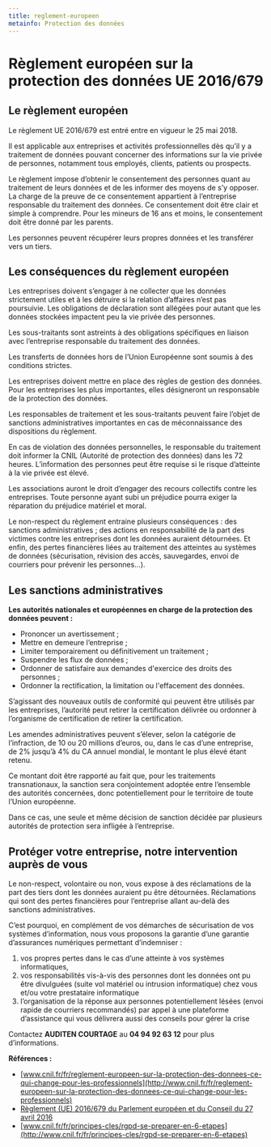 ```yaml
---
title: reglement-europeen
metainfo: Protection des données
---
```


# Règlement européen sur la protection des données UE 2016/679

## Le règlement européen

Le règlement UE 2016/679 est entré entre en vigueur le 25 mai 2018. 

Il est applicable aux entreprises et activités professionnelles dès qu’il y a traitement de données pouvant concerner des informations sur la vie privée de personnes, notamment tous employés, clients, patients ou prospects.

Le règlement impose d’obtenir le consentement des personnes quant au traitement de leurs données et de les informer des moyens de s’y opposer. La charge de la preuve de ce consentement appartient à l’entreprise responsable du traitement des données. Ce consentement doit être clair et simple à comprendre. Pour les mineurs de 16 ans et moins, le consentement doit être donné par les parents.

Les personnes peuvent récupérer leurs propres données et les transférer vers un tiers.

## Les conséquences du règlement européen

Les entreprises doivent s’engager à ne collecter que les données strictement utiles et à les détruire si la relation d’affaires n’est pas poursuivie. Les obligations de déclaration sont allégées pour autant que les données stockées impactent peu la vie privée des personnes.

Les sous-traitants sont astreints à des obligations spécifiques en liaison avec l’entreprise responsable du traitement des données.

Les transferts de données hors de l’Union Européenne sont soumis à des conditions strictes.

Les entreprises doivent mettre en place des règles de gestion des données. Pour les entreprises les plus importantes, elles désigneront un responsable de la protection des données.

Les responsables de traitement et les sous-traitants peuvent faire l’objet de sanctions administratives importantes en cas de méconnaissance des dispositions du règlement.

En cas de violation des données personnelles, le responsable du traitement doit informer la CNIL (Autorité de protection des données) dans les 72 heures. L’information des personnes peut être requise si le risque d’atteinte à la vie privée est élevé.

Les associations auront le droit d’engager des recours collectifs contre les entreprises. Toute personne ayant subi un préjudice pourra exiger la réparation du préjudice matériel et moral.

Le non-respect du règlement entraine plusieurs conséquences : des sanctions administratives ; des actions en responsabilité de la part des victimes contre les entreprises dont les données auraient détournées. Et enfin, des pertes financières liées au traitement des atteintes au systèmes de données (sécurisation, révision des accès, sauvegardes, envoi de courriers pour prévenir les personnes…).

## Les sanctions administratives

**Les autorités nationales et européennes en charge de la protection des données peuvent :**

- Prononcer un avertissement ;
- Mettre en demeure l’entreprise ;
- Limiter temporairement ou définitivement un traitement ;
- Suspendre les flux de données ;
- Ordonner de satisfaire aux demandes d'exercice des droits des personnes ;
- Ordonner la rectification, la limitation ou l'effacement des données.

S’agissant des nouveaux outils de conformité qui peuvent être utilisés par les entreprises, l’autorité peut retirer la certification délivrée ou ordonner à l’organisme de certification de retirer la certification.

Les amendes administratives peuvent s’élever, selon la catégorie de l’infraction, de 10 ou 20 millions d’euros, ou, dans le cas d’une entreprise, de 2% jusqu’à 4% du CA annuel mondial, le montant le plus élevé étant retenu.

Ce montant doit être rapporté au fait que, pour les traitements transnationaux, la sanction sera conjointement adoptée entre l’ensemble des autorités concernées, donc potentiellement pour le territoire de toute l’Union européenne.

Dans ce cas, une seule et même décision de sanction décidée par plusieurs autorités de protection sera infligée à l’entreprise.

## Protéger votre entreprise, notre intervention auprès de vous

Le non-respect, volontaire ou non, vous expose à des réclamations de la part des tiers dont les données auraient pu être détournées. Réclamations qui sont des pertes financières pour l’entreprise allant au-delà des sanctions administratives. 

C’est pourquoi, en complément de vos démarches de sécurisation de vos systèmes d’information, nous vous proposons la garantie d’une garantie d’assurances numériques permettant d’indemniser :

1. vos propres pertes dans le cas d’une atteinte à vos systèmes informatiques, 
2. vos responsabilités vis-à-vis des personnes dont les données ont pu être divulguées (suite vol matériel ou intrusion informatique) chez vous et/ou votre prestataire informatique
3. l’organisation de la réponse aux personnes potentiellement lésées (envoi rapide de courriers recommandés) par appel à une plateforme d’assistance qui vous délivrera aussi des conseils pour gérer la crise

Contactez **AUDITEN COURTAGE** au **04 94 92 63 12** pour plus d’informations.



**Références :**

- [www.cnil.fr/fr/reglement-europeen-sur-la-protection-des-donnees-ce-qui-change-pour-les-professionnels](http://www.cnil.fr/fr/reglement-europeen-sur-la-protection-des-donnees-ce-qui-change-pour-les-professionnels)
- [Règlement (UE) 2016/679 du Parlement européen et du Conseil du 27 avril 2016 ](https://www.cnil.fr/fr/reglement-europeen-protection-donnees)
- [www.cnil.fr/fr/principes-cles/rgpd-se-preparer-en-6-etapes](http://www.cnil.fr/fr/principes-cles/rgpd-se-preparer-en-6-etapes)
